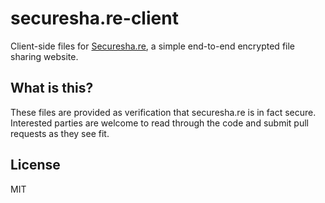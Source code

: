 securesha.re-client
===================

Client-side files for [Securesha.re](securesha.re), a simple end-to-end encrypted file sharing website.


What is this?
-------------

These files are provided as verification that securesha.re is in fact secure. Interested parties are welcome
to read through the code and submit pull requests as they see fit.



License
-------

MIT
